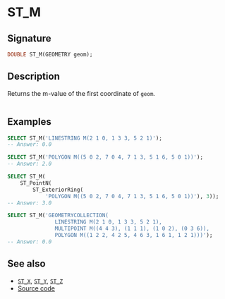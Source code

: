 # ST_M

## Signature

```sql
DOUBLE ST_M(GEOMETRY geom);
```

## Description

Returns the m-value of the first coordinate of `geom`.

```{include} sfs-1-2-1.md
```

## Examples

```sql
SELECT ST_M('LINESTRING M(2 1 0, 1 3 3, 5 2 1)');
-- Answer: 0.0
```

```sql
SELECT ST_M('POLYGON M((5 0 2, 7 0 4, 7 1 3, 5 1 6, 5 0 1))');
-- Answer: 2.0
```

```sql
SELECT ST_M(
    ST_PointN(
        ST_ExteriorRing(
            'POLYGON M((5 0 2, 7 0 4, 7 1 3, 5 1 6, 5 0 1))'), 3));
-- Answer: 3.0
```

```sql
SELECT ST_M('GEOMETRYCOLLECTION(
               LINESTRING M(2 1 0, 1 3 3, 5 2 1),
               MULTIPOINT M((4 4 3), (1 1 1), (1 0 2), (0 3 6)),
               POLYGON M((1 2 2, 4 2 5, 4 6 3, 1 6 1, 1 2 1)))');
-- Answer: 0.0
```

## See also

* [`ST_X`](../ST_X), [`ST_Y`](../ST_Y), [`ST_Z`](../ST_Z)
* <a href="https://github.com/orbisgis/h2gis/blob/master/h2gis-functions/src/main/java/org/h2gis/functions/spatial/properties/ST_M.java" target="_blank">Source code</a>
